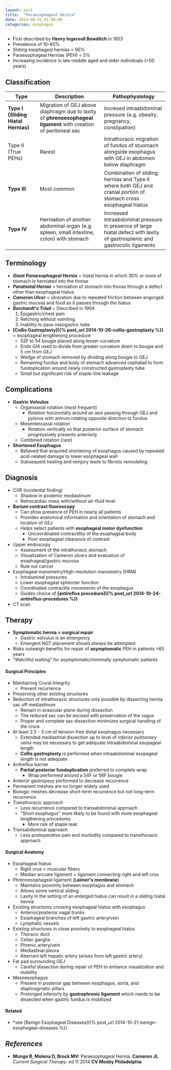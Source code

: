 ```yaml
---
layout: post
title:  "Paraesophageal Hernia"
date: 2014-08-31 01:00:00
categories: esophagus
---
```


* First described by **Henry Ingersoll Bowditch** in 1853
* Prevalence of 10-60%
* Sliding esophageal hernias = 95%
* Paraesophageal Hernias (PEH) = 5%
* Increasing incidence in late-middle aged and older individuals (>50 years)

## Classification

<table>
  <thead>
    <th style="width:20%">Type</th>
    <th style="width:40%">Description</th>
    <th style="width:40%">Pathophysiology</th>
  </thead>
  <tr>
    <td><b>Type I<br/>(Sliding Hiatal Hernias)</b></td>
    <td>Migration of GEJ above diaphragm due to laxity of <b>phrenoesophageal ligament</b> with creation of peritoneal sac</td>
    <td>Incresed intraabdominal pressure (e.g. obesity, pregnancy, constipation)</td>
  </tr>
  <tr>
    <td>Type II<br/>(True PEHs)</b></td>
    <td>Rarest</td>
    <td>Intrathoracic migration of fundus of stuomach alongside esophagus with GEJ in abdomen below diaphragm</td>
  </tr>
  <tr>
    <td><b>Type III</b></td>
    <td>Most common</td>
    <td>Combination of sliding hernias and Type II where both GEJ and cranial portion of stomach cross esophageal hiatus</td>
  </tr>
  <tr>
    <td><b>Type IV</b></td>
    <td>Herniation of another abdominal organ (e.g. spleen, small intestine, colon) with stomach</td>
    <td>Increased intraabdominal pressure in presence of large hiatal defect with laxity of gastrosplenic and gastrocolic ligaments</td>
  </tr>
</table>

## Terminology

* **_Giant Paraesophageal Hernia_** = hiatal hernia in which 30% or more of stomach is herniated into the thorax
* **_Parahiatal Hernia_** = herniation of stomach into thorax through a defect other than esophageal hiatus
* **_Cameron Ulcer_** = ulceration due to repeated friction between engorged gastric mucosa and food as it passes through the hiatus
* **_Borchardt's Triad_** = Described in 1904
  1. Epigastric/chest pain
  1. Retching without vomiting
  1. Inability to pass nasogastric tube
* **[Collis Gastroplasty]({% post_url 2014-10-26-collis-gastroplasty %})** = esophageal lengthening procedure
  * 52F to 54 bougie placed along lesser curvature
  * Endo GIA used to divide from greater curvature down to bougie and 5 cm from GEJ
  * Wedge of stomach removed by dividing along bougie to GEJ
  * Remaining fundus and body of stomach advanced cephalad to form fundoplication around newly constructed gastroplasty tube
  * Small but significant risk of staple-line leakage

## Complications

* **Gastric Volvulus**
  * Organoaxial rotation (most frequent)
    * Rotation horizontally around an axis passing through GEJ and pylorus with antrum rotating opposite direction to fundus
  * Mesenteroaxial rotation
    * Rotation vertically so that posterior surface of stomach progressively presents anteriorly
  * Combined rotation (rare)
* **Shortened Esophagus**
  * Believed that acquired shortening of esophagus caused by repeated acid-related damage to lower esophageal wall
  * Subsequent healing and reinjury leads to fibrotic remodeling
  
## Diagnosis

* CXR (incidental finding)
  * Shadow in posterior mediastinum
  * Retrocardiac mass with/without air-fluid level
* **Barium contrast fluoroscopy**
  * Can show presence of PEH in nearly all patients
  * Provides anatomical information and orientation of stomach and location of GEJ
  * Helps select patients with **esophageal motor dysfunction**
    * Uncoordinated contractility of the esophageal body
    * Poor esophageal clearance of contrast
* Upper endoscopy
  * Assessment of the intrathoracic stomach
  * Visualization of Cameron ulcers and evaluation of esophageal/gastric mucosa
  * Rule out cancer
* Esophageal manometry/High-resolution manometry (HRM)
  * Intraluminal pressures
  * Lower esophageal sphincter function
  * Coordinated contractile movements of the esophagus
  * Guides choice of **[antireflux procedure]({% post_url 2014-10-24-antireflux-procedures %})**
* CT scan

## Therapy

* **Symptomatic hernia = surgical repair**
  * Gastric volvulus is an emergency
  * Emergent NGT placement should _always_ be attempted
* Risks outweigh benefits for repair of **asymptomatic** PEH in patients >65 years
* \"Watchful waiting\" for asymptomatic/minimally symptomatic patients 

#### Surgical Principles

* Maintaining Crural Integrity
  * Prevent recurrence
* Preserving other existing structures
* Reduction of intrathoracic structures only possible by dissecting hernia sac off mediastinum
  * Remain in avascular plane during dissection
  * The reduced sac can be excised with preservation of the vagus
  * Proper and complete sac dissection minimizes surgical handling of the crura
* At least 2.5 - 3 cm of tension-free distal esophagus necessary
  * Extended mediastinal dissection up to level of _inferior pulmonary veins_ may be necessary to get adequate intraabdominal esopageal length
  * **Collis gastroplasty** is performed when intraabdominal esopageal length is not adequate
* Antireflux barrier
  * **Partial posterior fundoplication** preferred to complete wrap
    * Wrap performed around a 54F or 56F bougie
* Anterior gastropexy performed to decrease recurrence
* Permanent meshes are no longer widely used
* Biologic meshes decrease short-term recurrence but not long-term recurrence
* Transthoracic approach
  * Less recurrence compared to transabdominal approach
  * "Short esophagus" more likely to be found with more esophageal lengthening procedures
    * More risk of staple leak
* Transabdominal approach
  * Less postoperative pain and morbidity compared to transthoracic approach

#### Surgical Anatomy

* Esophageal hiatus
  * Right crus = muscular fibers
  * Median arcuate ligament = ligament connecting right and left crus
* Phrenoesophageal ligament (**Laimer's membrane**)
  * Maintains proximity between esophagus and stomach
  * Allows some vertical sliding
  * Laxity in the setting of an enlarged hiatus can result in a sliding hiatal hernia
* Existing structures crossing esophageal hiatus with esophagus
  * Anterior/posterior vagal trunks
  * Esophageal branches of left gastric artery/vein
  * Lymphatic vessels
* Existing structures in close proximity to esophageal hiatus
  * Thoracic duct
  * Celiac ganglia
  * Phrenic artery/vein
  * Mediastinal pleura
  * Aberrant left hepatic artery (arises from left gastric artery)
* Fat pad surrounding GEJ
  * Careful dissection during repair of PEH to enhance visualization and mobility
* Mesoesophagus
  * Present in posterior gap between esophagus, aorta, and diaphragmatic pillars
  * Prolonged inferiorly by **gastrophrenic ligament** which needs to be dissected when gastric fundus is mobilized

#### Related

* *see [Benign Esophageal Diseases]({% post_url 2014-10-21-benign-esophageal-diseases %})

## *References*
* **Mungo B, Molena D, Brock MV:** Paraesophageal Hernia. **Cameron JL** *Current Surgical Therapy.* ed 11 2014 **CV Mosby Philadelphia**